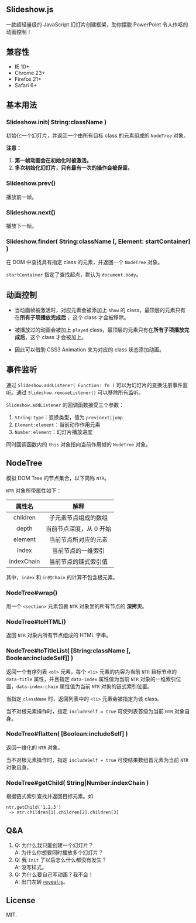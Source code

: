 ## Slideshow.js

一款超轻量级的 JavaScript 幻灯片创建框架，助你摆脱 PowerPoint 令人作呕的动画控制！

## 兼容性

- IE 10+
- Chrome 23+
- Firefox 21+
- Safari 6+

## 基本用法

### Slideshow.init( String:className )

初始化一个幻灯片，并返回一个由所有目标 class 的元素组成的 `NodeTree` 对象。

**注意：**

1. **第一帧动画会在初始化时被激活。**
2. **多次初始化幻灯片，只有最有一次的操作会被保留。**

### Slideshow.prev()

播放前一帧。

### Slideshow.next()

播放下一帧。

### Slideshow.finder( String:className [, Element: startContainer] )

在 DOM 中查找具有指定 class 的元素，并返回一个 `NodeTree` 对象。

`startContainer` 指定了查找起点，默认为 `document.body`。

## 动画控制

- 当动画帧被激活时，对应元素会被添加上 `show` 的 class，最顶层的元素只有在**所有子项播放完成后** ，这个 class 才会被移除。

- 被播放过的动画会被加上 `played` class，最顶层的元素只有在**所有子项播放完成后**，这个 class 才会被加上。

- 因此可以借助 CSS3 Animation 来为对应的 class 状态添加动画。

## 事件监听

通过 `Slideshow.addListener( Function: fn )` 可以为幻灯片的变换注册事件监听。通过 `Slideshow.removeListener()` 可以移除所有监听。

`Slideshow.addListener` 的回调函数接受三个参数：

1. `String:type`：变换类型，值为 `prev|next|jump`
2. `Element:element`：当前动作作用元素
3. `Number:element`：幻灯片播放进度

同时回调函数内的 `this` 对象指向当前作用帧的 `NodeTree` 对象。

## NodeTree

模拟 DOM Tree 的节点集合，以下简称 `NTR`。

`NTR` 对象所带属性如下：

| 属性名      | 解释                  |
| :-----:     | :-----------------:    |
| children   | 子元素节点组成的数组    |
| depth      | 当前节点深度，从 0 开始 |
| element    | 当前节点所对应的元素    |
| index      | 当前节点的一维索引      |
| indexChain | 当前节点的链式索引值    |

其中，`index` 和 `in的Chain` 的计算不包含根元素。

### NodeTree#wrap()

用一个 `<section>` 元素包裹 `NTR` 对象里的所有节点的 **深拷贝**。

### NodeTree#toHTML()

返回 `NTR` 对象内所有节点组成的 HTML 字串。

### NodeTree#toTitleList( [String:className [, Boolean:includeSelf]] )

返回一个有序列表 `<ol>` 元素，每个 `<li>` 元素的内容为当前 `NTR` 目标节点的 `data-title` 属性，并且指定 `data-index` 属性值为当前 `NTR` 对象的一维索引位置，`data-index-chain` 属性值为当前 `NTR` 对象的链式索引位置。

当指定 `className` 时，返回列表中的 `<li>` 元素会被指定为该 class。

当不对根元素操作时，指定 `includeSelf = true` 可使列表首级为当前 `NTR` 对象自身。

### NodeTree#flatten( [Boolean:includeSelf] )

返回一维化的 `NTR` 对象。

当不对根元素操作时，指定 `includeSelf = true` 可使结果数组首元素为当前 `NTR` 对象自身。

### NodeTree#getChild( String|Number:indexChain )

根据链式索引查找并返回目标元素。如

```
ntr.getChild('1.2.3')
 -> ntr.children[1].children[2].children[3]
```

## Q&A

1. Q: 为什么我只能创建一个幻灯片？    
   A: 为什么你想要同时播放多个幻灯片？
2. Q: 我 `init` 了以后怎么什么都没有发生？    
   A: 没写样式。
3. Q: 为什么要自己写动画？我不会！    
   A: 出门左转 [reveal.js](http://lab.hakim.se/reveal-js/ "reveal.js")。

## License

MIT.